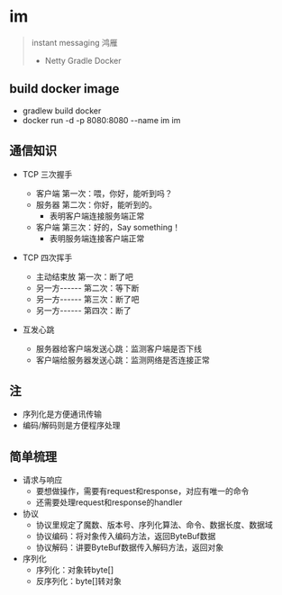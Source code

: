 # im
> instant messaging 鸿雁
> - Netty Gradle Docker

## build docker image
- gradlew build docker
- docker run -d -p 8080:8080 --name im im

## 通信知识
- TCP 三次握手
    - 客户端 第一次：喂，你好，能听到吗？
    - 服务器 第二次：你好，能听到的。
        - 表明客户端连接服务端正常
    - 客户端 第三次：好的，Say something！
        - 表明服务端连接客户端正常

- TCP 四次挥手
    - 主动结束放 第一次：断了吧
    - 另一方------ 第二次：等下断
    - 另一方------ 第三次：断了吧
    - 另一方------ 第四次：断了

- 互发心跳
    - 服务器给客户端发送心跳：监测客户端是否下线
    - 客户端给服务器发送心跳：监测网络是否连接正常

## 注
- 序列化是方便通讯传输
- 编码/解码则是方便程序处理

## 简单梳理
- 请求与响应
    - 要想做操作，需要有request和response，对应有唯一的命令
    - 还需要处理request和response的handler
- 协议
    - 协议里规定了魔数、版本号、序列化算法、命令、数据长度、数据域
    - 协议编码：将对象传入编码方法，返回ByteBuf数据
    - 协议解码：讲要ByteBuf数据传入解码方法，返回对象
- 序列化
    - 序列化：对象转byte[]
    - 反序列化：byte[]转对象